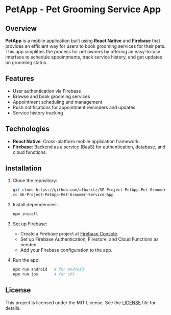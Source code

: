 # PetApp - Pet Grooming Service App

## Overview
**PetApp** is a mobile application built using **React Native** and **Firebase** that provides an efficient way for users to book grooming services for their pets. This app simplifies the process for pet owners by offering an easy-to-use interface to schedule appointments, track service history, and get updates on grooming status.

## Features
- User authentication via Firebase
- Browse and book grooming services
- Appointment scheduling and management
- Push notifications for appointment reminders and updates
- Service history tracking

## Technologies
- **React Native**: Cross-platform mobile application framework.
- **Firebase**: Backend as a service (BaaS) for authentication, database, and cloud functions.

## Installation

1. Clone the repository:

   ```bash
   git clone https://github.com/alharitz/SE-Project-PetApp-Pet-Groomer-Service-App.git
   cd SE-Project-PetApp-Pet-Groomer-Service-App
   ```

2. Install dependencies:

   ```bash
   npm install
   ```

3. Set up Firebase:

   - Create a Firebase project at [Firebase Console](https://console.firebase.google.com/).
   - Set up Firebase Authentication, Firestore, and Cloud Functions as needed.
   - Add your Firebase configuration to the app.

4. Run the app:

   ```bash
   npm run android   # for Android
   npm run ios       # for iOS
   ```

## License

This project is licensed under the MIT License. See the [LICENSE](LICENSE) file for details.
